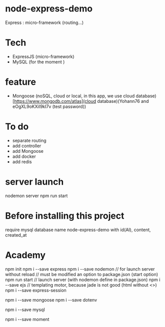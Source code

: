 # node-express-demo

Express : micro-framework (routing...)

# Tech 

- ExpressJS (micro-framework)
- MySQL (for the moment )

# feature 

- Mongoose (noSQL, cloud or local, in this app, we use cloud database) [https://www.mongodb.com/atlas](cloud database)(Yohann76 and eOgXL9oKXiI9kI7v (test password))

# To do 

- separate routing 
- add controller
- add Mongoose 
- add docker 
- add redis 

# server launch 

nodemon server 
npm run start 

# Before installing this project 

require mysql database name node-express-demo with id(AI), content, created_at

# Academy

npm init
npm i --save express
npm i --save nodemon // for launch server without reload // must be modified an option to package.json (start option)
npm run start // launch server (with nodemon define in package.json)
npm i --save ejs // templating motor, because jade is not good (html without <>)
npm i --save express-session

npm i --save mongoose
npm i --save dotenv

npm i --save mysql

npm i --save moment





